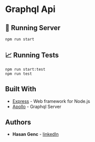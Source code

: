 # Graphql Api

## :running: Running Server
```
npm run start
```

## :chart_with_upwards_trend: Running Tests
```
npm run start:test
npm run test
```
## Built With
* [Express](https://expressjs.com/) - Web framework for Node.js
* [Apollo](https://www.apollographql.com/) - Graphql Server

## Authors

* **Hasan Genc** - [linkedIn](https://linkedin.com/in/hasangenc0)

